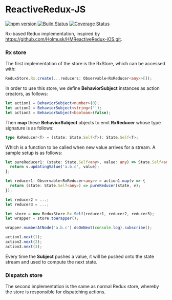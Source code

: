 # ReactiveRedux-JS

[![npm version](https://badge.fury.io/js/reactive-redux-js.svg)](https://badge.fury.io/js/reactive-redux-js)
[![Build Status](https://travis-ci.org/protoman92/ReactiveRedux-JS.svg?branch=master)](https://travis-ci.org/protoman92/ReactiveRedux-JS)
[![Coverage Status](https://coveralls.io/repos/github/protoman92/ReactiveRedux-JS/badge.svg?branch=master)](https://coveralls.io/github/protoman92/ReactiveRedux-JS?branch=master)

Rx-based Redux implementation, inspired by https://github.com/Holmusk/HMReactiveRedux-iOS.git.

### Rx store ###

The first implementation of the store is the RxStore, which can be accessed with:

```typescript
ReduxStore.Rx.create(...reducers: Observable<RxReducer<any>>[]);
```

In order to use this store, we define **BehaviorSubject** instances as action creators, as follows:

```typescript
let action1 = BehaviorSubject<number>(0);
let action2 = BehaviorSubject<string>('');
let action3 = BehaviorSubject<boolean>(false);
```

Then **map** these **BehaviorSubject** objects to emit **RxReducer** whose type signature is as follows:

```typescript
type RxReducer<T> = (state: State.Self<T>): State.Self<T>;
```

Which is a function to be called when new value arrives for a stream. A sample setup is as follows:

```typescript
let pureReducer1: (state: State.Self<any>, value: any) => State.Self<any> = v => {
  return v.updatingValue('a.b.c', value);
};

let reducer1: Observable<RxReducer<any>> = action1.map(v => {
  return (state: State.Self<any>) => pureReducer(state, v);
});

let reducer2 = ...;
let reducer3 = ...;

let store = new ReduxStore.Rx.Self(reducer1, reducer2, reducer3);
let wrapper = store.toWrapper();

wrapper.numberAtNode('a.b.c').doOnNext(console.log).subscribe();

action1.next(1);
action2.next(2);
action3.next(3);
```

Every time the **Subject** pushes a value, it will be pushed onto the state stream and used to compute the next state.

### Dispatch store ###

The second implementation is the same as normal Redux store, whereby the store is responsible for dispatching actions.

